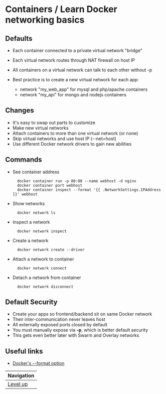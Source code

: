 # Containers / Learn Docker networking basics #

## Defaults ##

* Each container connected to a private virtual network "bridge"
* Each virtual network routes through NAT firewall on host IP
* All containers on a virtual network can talk to each other without -p
* Best practice is to create a new virtual network for each app:

    * network "my_web_app" for mysql and php/apache containers
    * network "my_api" for mongo and nodejs containers

## Changes ##

* It's easy to swap out parts to customize
* Make new virtual networks
* Attach containers to more than one virtual network (or none)
* Skip virtual networks and use host IP (--net=host)
* Use different Docker network drivers to gain new abilities

## Commands ##

* See container address

        docker container run -p 80:80 --name webhost -d nginx
        docker container port webhost
        docker container inspect --format '{{ .NetworkSettings.IPAddress }}' webhost

* Show networks

        docker network ls

* Inspect a network

        docker network inspect

* Create a network

        docker network create --driver

* Attach a network to container

        docker network connect

* Detach a network from container

        docker network disconnect

## Default Security ##

* Create your apps so frontend/backend sit on same Docker network
* Their inter-communication never leaves host
* All externally exposed ports closed by default
* You must manually expose via **-p**, which is better default security
* This gets even better later with Swarm and Overlay networks

## Useful links ##

* [Docker's --format option](https://docs.docker.com/engine/admin/formatting/)

| Navigation               |
| ------------------------ |
| [Level up](../README.md) |
